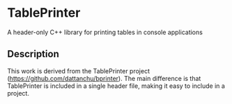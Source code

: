 # TablePrinter
A header-only C++ library for printing tables in console applications

## Description
This work is derived from the TablePrinter project (https://github.com/dattanchu/bprinter). 
The main difference is that TablePrinter is included in a single header file, making it easy to include in a project.
